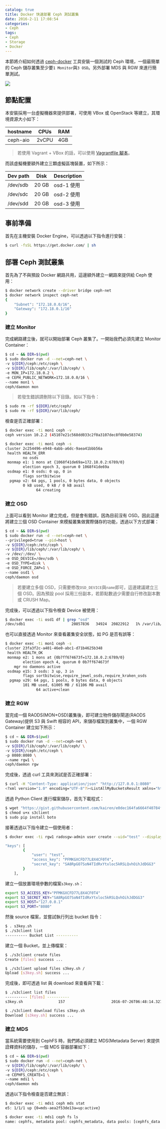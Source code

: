 ```yaml
---
catalog: true
title: Docker 快速部署 Ceph 測試叢集
date: 2016-2-11 17:08:54
categories:
- Ceph
tags:
- Ceph
- Storage
- Docker
---
```

本節將介紹如何透過 [ceph-docker](https://github.com/ceph/ceph-docker) 工具安裝一個測試的 Ceph 環境，一個最簡單的 Ceph 儲存叢集至少要`1 Monitor`與`3 OSD`。另外部署 MDS 與 RGW 來進行簡單測試。

![](/images/ceph/docker-ceph.jpg)

<!--more-->

## 節點配置
本安裝採用一台虛擬機器來提供部署，可使用 VBox 或 OpenStack 等建立，其環境資源大小如下：

| hostname  | CPUs  |  RAM  |
|-----------|-------|-------|
| ceph-aio  | 2vCPU |  4GB  |

> 若使用 Vagrant + VBox 的話，可以使用 [Vagrantfile 腳本](https://gist.githubusercontent.com/kairen/c55a436718ddc22817ef820001aecb0f/raw/4be0a6cfa5087a4834494779b0809d76d701f67b/Vagrantfile)。

而該虛擬機要額外建立三顆虛擬區塊裝置，如下所示：

| Dev path  | Disk  | Description|
|-----------|-------|------------|
| /dev/sdb  | 20 GB | osd-1 使用  |
| /dev/sdc  | 20 GB | osd-2 使用  |
| /dev/sdd  | 20 GB | osd-3 使用  |

## 事前準備
首先在主機安裝 Docker Engine，可以透過以下指令進行安裝：
```sh
$ curl -fsSL https://get.docker.com/ | sh
```

## 部署 Ceph 測試叢集
首先為了不與預設 Docker 網路共用，這邊額外建立一網路來提供給 Ceph 使用：
```sh
$ docker network create --driver bridge ceph-net
$ docker network inspect ceph-net
{
    "Subnet": "172.18.0.0/16",
    "Gateway": "172.18.0.1/16"
}
```

### 建立 Monitor
完成網路建立後，就可以開始部署 Ceph 叢集了。一開始我們必須先建立 Monitor Container：
```sh
$ cd ~ && DIR=$(pwd)
$ sudo docker run -d --net=ceph-net \
-v ${DIR}/ceph:/etc/ceph \
-v ${DIR}/lib/ceph/:/var/lib/ceph/ \
-e MON_IP=172.18.0.2 \
-e CEPH_PUBLIC_NETWORK=172.18.0.0/16 \
--name mon1 \
ceph/daemon mon
```
> 若發生錯誤請刪除以下目錄。如以下指令：
```sh
$ sudo rm -rf ${DIR}/etc/ceph/
$ sudo rm -rf ${DIR}/var/lib/ceph/
```

檢查是否正確部署：
```sh
$ docker exec -ti mon1 ceph -v
ceph version 10.2.2 (45107e21c568dd033c2f0a3107dec8f0b0e58374)

$ docker exec -ti mon1 ceph -s
cluster 2c254496-e948-4abb-a6dc-9aea41bbb56a
 health HEALTH_ERR
        no osds
 monmap e1: 1 mons at {1068f41de69a=172.18.0.2:6789/0}
        election epoch 3, quorum 0 1068f41de69a
 osdmap e1: 0 osds: 0 up, 0 in
        flags sortbitwise
  pgmap v2: 64 pgs, 1 pools, 0 bytes data, 0 objects
        0 kB used, 0 kB / 0 kB avail
              64 creating
```

### 建立 OSD
上面可以看到 Monitor 建立完成，但是會有錯誤，因為目前沒有 OSD。因此這邊將建立三個 OSD Container 來模擬叢集做實際儲存的功能，透過以下方式部署：
```sh
$ cd ~ && DIR=$(pwd)
$ sudo docker run -d --net=ceph-net \
--privileged=true --pid=host \
-v ${DIR}/ceph:/etc/ceph \
-v ${DIR}/lib/ceph/:/var/lib/ceph/ \
-v /dev/:/dev/ \
-e OSD_DEVICE=/dev/sdb \
-e OSD_TYPE=disk \
-e OSD_FORCE_ZAP=1 \
--name osd1 \
ceph/daemon osd
```
> 若要建立多個 OSD，只需要修改`OSD_DEVICE`與`name`即可，這邊建議建立三個 OSD。因為預設 pool 採用三份副本，若節點數過少需要自行修改副本數或 CRUSH Map。

完成後，可以透過以下指令檢查 Device 被使用：
```sh
$ docker exec -ti osd1 df | grep "osd"
/dev/sdb1                     20857836   34924  20822912   1% /var/lib/ceph/osd/ceph-0
```

也可以直接透過 Monitor 來查看叢集安全狀態，如 PG 是否有誤等：
```sh
$ docker exec -ti mon1 ceph -s
cluster 23fa3f2c-a401-46e0-abc1-d71b4625b348
 health HEALTH_OK
 monmap e2: 1 mons at {0b7ff674673f=172.18.0.2:6789/0}
        election epoch 4, quorum 0 0b7ff674673f
    mgr no daemons active
 osdmap e15: 3 osds: 3 up, 3 in
        flags sortbitwise,require_jewel_osds,require_kraken_osds
  pgmap v29: 64 pgs, 1 pools, 0 bytes data, 0 objects
        101 MB used, 61005 MB / 61106 MB avail
              64 active+clean
```

### 建立 RGW
當完成一個 RAODS(MON+OSD)叢集後，即可建立物件儲存閘道(RAODS Gateway)提供 S3 與 Swift 相容的 API，來儲存檔案到叢集中，一個 RGW Container 建立如下所示：
```sh
$ cd ~ && DIR=$(pwd)
$ sudo docker run -d --net=ceph-net \
-v ${DIR}/lib/ceph/:/var/lib/ceph/ \
-v ${DIR}/ceph:/etc/ceph \
-p 8080:8080 \
--name rgw1 \
ceph/daemon rgw
```

完成後，透過 curl 工具來測試是否正確部署：
```sh
$ curl -H "Content-Type: application/json" "http://127.0.0.1:8080"
<?xml version="1.0" encoding="UTF-8"?><ListAllMyBucketsResult xmlns="http://s3.amazonaws.com/doc/2006-03-01/"><Owner><ID>anonymous</ID><DisplayName></DisplayName></Owner><Buckets></Buckets></ListAllMyBucketsResult>
```

透過 Python Client 進行檔案儲存，首先下載程式：
```sh
$ wget "https://gist.githubusercontent.com/kairen/e0dec164fa6664f40784f303076233a5/raw/33add5a18cb7d6f18531d8d481562d017557747c/s3client"
$ chmod u+x s3client
$ sudo pip install boto
```

接著透過以下指令建立一個使用者：
```sh
$ docker exec -ti rgw1 radosgw-admin user create --uid="test" --display-name="I'm Test account" --email="test@example.com"

"keys": [
        {
            "user": "test",
            "access_key": "PFMKGXCFD77L8X4CF0T4",
            "secret_key": "SA8RpGO7SoN4TIdRxYtxloc5kRSLQvhOihJdDGG3"
        }
    ],
```

建立一個放置環境參數的檔案`s3key.sh`：
```sh
export S3_ACCESS_KEY="PFMKGXCFD77L8X4CF0T4"
export S3_SECRET_KEY="SA8RpGO7SoN4TIdRxYtxloc5kRSLQvhOihJdDGG3"
export S3_HOST="127.0.0.1"
export S3_PORT="8080"
```

然後 source 檔案，並嘗試執行列出 bucket 指令：
```sh
$ . s3key.sh
$ ./s3client list
---------- Bucket List ----------
```

建立一個 Bucket，並上傳檔案：
```sh
$ ./s3client create files
Create [files] success ...

$ ./s3client upload files s3key.sh /
Upload [s3key.sh] success ...
```

完成後，即可透過 list 與 download 來查看與下載：
```sh
$ ./s3client list files
---------- [files] ----------
s3key.sh            	157                 	2016-07-26T06:48:14.327Z

$ ./s3client download files s3key.sh
Download [s3key.sh] success ...
```

### 建立 MDS
當系統需要使用到 CephFS 時，我們將必須建立 MDS(Metadata Server) 來提供詮釋資料的儲存，一個 MDS 容器部署如下：
```sh
$ cd ~ && DIR=$(pwd)
$ sudo docker run -d --net=ceph-net \
-v ${DIR}/lib/ceph/:/var/lib/ceph/ \
-v ${DIR}/ceph:/etc/ceph \
-e CEPHFS_CREATE=1 \
--name mds1 \
ceph/daemon mds
```

透過以下指令檢查是否建立無誤：
```sh
$ docker exec -ti mds1 ceph mds stat
e5: 1/1/1 up {0=mds-aea2f53de13a=up:active}

$ docker exec -ti mds1 ceph fs ls
name: cephfs, metadata pool: cephfs_metadata, data pools: [cephfs_data ]
```
